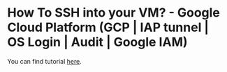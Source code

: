 # How To SSH into your VM? - Google Cloud Platform (GCP | IAP tunnel | OS Login | Audit | Google IAM)

You can find tutorial [here](https://khulnasoft.com/google/gcp-how-to-ssh-into-your-vm/).
